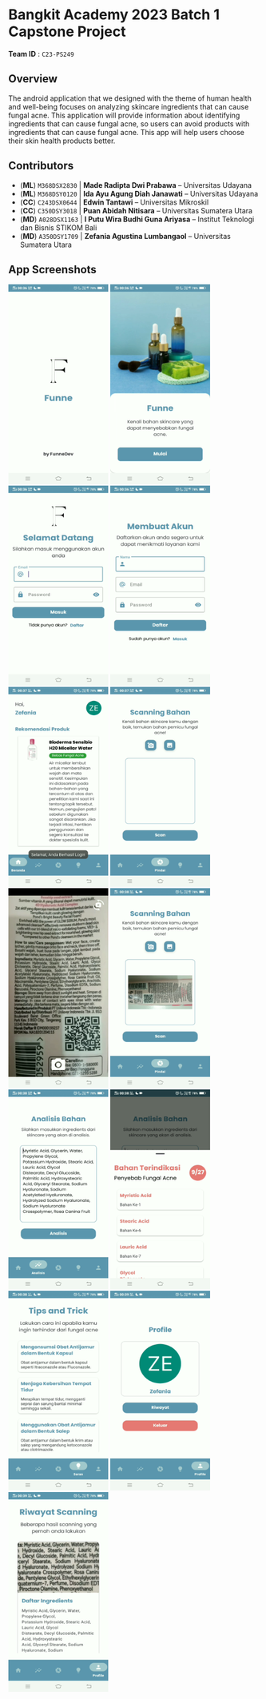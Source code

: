 # Bangkit Academy 2023 Batch 1 Capstone Project

**Team ID** : `C23-PS249`

## Overview

The android application that we designed with the theme of human health and well-being focuses on analyzing skincare ingredients that can cause fungal acne. This application will provide information about identifying ingredients that can cause fungal acne, so users can avoid products with ingredients that can cause fungal acne. This app will help users choose their skin health products better.

## Contributors

- (**ML**) `M368DSX2830` | **Made Radipta Dwi Prabawa** – Universitas Udayana
- (**ML**) `M368DSY0120` | **Ida Ayu Agung Diah Janawati** – Universitas Udayana
- (**CC**) `C243DSX0644` | **Edwin Tantawi** – Universitas Mikroskil
- (**CC**) `C350DSY3018` | **Puan Abidah Nitisara** – Universitas Sumatera Utara
- (**MD**) `A028DSX1163` | **I Putu Wira Budhi Guna Ariyasa** – Institut Teknologi dan Bisnis STIKOM Bali
- (**MD**) `A350DSY1709` | **Zefania Agustina Lumbangaol** – Universitas Sumatera Utara

## App Screenshots
<img src="/profile/assets/splash.png" width=200 height=400>  <img src="/profile/assets/onboarding.png" width=200 height=400>  <img src="/profile/assets/login.png" width=200 height=400>
<img src="/profile/assets/register.png" width=200 height=400>  <img src="/profile/assets/home.png" width=200 height=400>  <img src="/profile/assets/scan.png" width=200 height=400>
<img src="/profile/assets/camera.png" width=200 height=400>  <img src="/profile/assets/scan_image.png" width=200 height=400>  <img src="/profile/assets/analyze.png" width=200 height=400>
<img src="/profile/assets/result.png" width=200 height=400>  <img src="/profile/assets/suggestion.png" width=200 height=400>  <img src="/profile/assets/profile.png" width=200 height=400>
<img src="/profile/assets/history.png" width=200 height=400>
